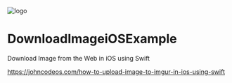 ![logo](https://i.imgur.com/Dv73hCk.png)
# DownloadImageiOSExample
Download Image from the Web in iOS using Swift

https://johncodeos.com/how-to-upload-image-to-imgur-in-ios-using-swift
